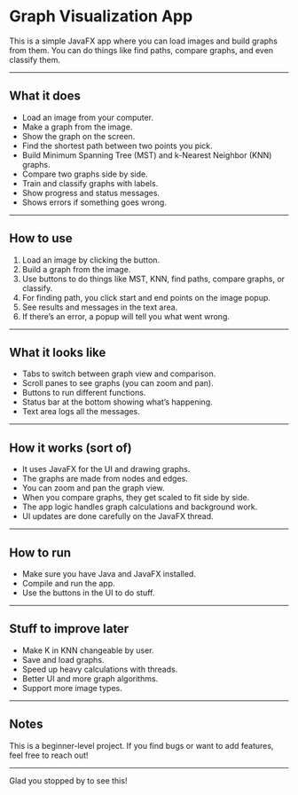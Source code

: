 # Graph Visualization App

This is a simple JavaFX app where you can load images and build graphs from them. You can do things like find paths, compare graphs, and even classify them.

---

## What it does

- Load an image from your computer.
- Make a graph from the image.
- Show the graph on the screen.
- Find the shortest path between two points you pick.
- Build Minimum Spanning Tree (MST) and k-Nearest Neighbor (KNN) graphs.
- Compare two graphs side by side.
- Train and classify graphs with labels.
- Show progress and status messages.
- Shows errors if something goes wrong.

---

## How to use

1. Load an image by clicking the button.
2. Build a graph from the image.
3. Use buttons to do things like MST, KNN, find paths, compare graphs, or classify.
4. For finding path, you click start and end points on the image popup.
5. See results and messages in the text area.
6. If there’s an error, a popup will tell you what went wrong.

---

## What it looks like

- Tabs to switch between graph view and comparison.
- Scroll panes to see graphs (you can zoom and pan).
- Buttons to run different functions.
- Status bar at the bottom showing what’s happening.
- Text area logs all the messages.

---

## How it works (sort of)

- It uses JavaFX for the UI and drawing graphs.
- The graphs are made from nodes and edges.
- You can zoom and pan the graph view.
- When you compare graphs, they get scaled to fit side by side.
- The app logic handles graph calculations and background work.
- UI updates are done carefully on the JavaFX thread.

---

## How to run

- Make sure you have Java and JavaFX installed.
- Compile and run the app.
- Use the buttons in the UI to do stuff.

---

## Stuff to improve later

- Make K in KNN changeable by user.
- Save and load graphs.
- Speed up heavy calculations with threads.
- Better UI and more graph algorithms.
- Support more image types.

---

## Notes

This is a beginner-level project. If you find bugs or want to add features, feel free to reach out!

---

Glad you stopped by to see this!
